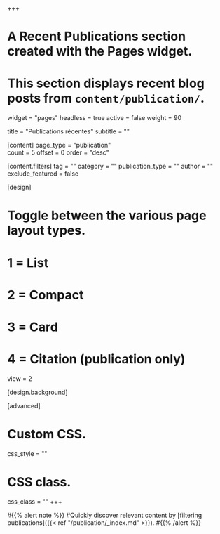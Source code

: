 +++
# A Recent Publications section created with the Pages widget.
# This section displays recent blog posts from `content/publication/`.

widget = "pages"
headless = true
active = false
weight = 90

title = "Publications récentes"
subtitle = ""

[content]
  page_type = "publication"  
  count = 5
  offset = 0
  order = "desc"

  [content.filters]
    tag = ""
    category = ""
    publication_type = ""
    author = ""
    exclude_featured = false
  
[design]
  # Toggle between the various page layout types.
  #   1 = List
  #   2 = Compact
  #   3 = Card
  #   4 = Citation (publication only)
  view = 2
  
[design.background]
  
[advanced]
 # Custom CSS. 
 css_style = ""
 
 # CSS class.
 css_class = ""
+++

#{{% alert note %}}
#Quickly discover relevant content by [filtering publications]({{< ref "/publication/_index.md" >}}).
#{{% /alert %}}
